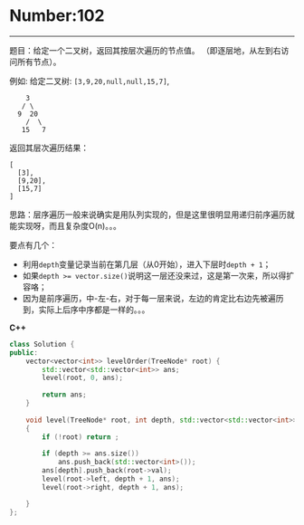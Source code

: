 # Number:102

-----------------

题目：给定一个二叉树，返回其按层次遍历的节点值。 （即逐层地，从左到右访问所有节点）。

例如:
给定二叉树: `[3,9,20,null,null,15,7]`,

```
    3
   / \
  9  20
    /  \
   15   7
```

返回其层次遍历结果：

```
[
  [3],
  [9,20],
  [15,7]
]
```



思路：层序遍历一般来说确实是用队列实现的，但是这里很明显用递归前序遍历就能实现呀，而且复杂度O(n)。。。

要点有几个：

- 利用`depth`变量记录当前在第几层（从0开始），进入下层时`depth + 1`；
- 如果`depth >= vector.size()`说明这一层还没来过，这是第一次来，所以得扩容咯；
- 因为是前序遍历，中-左-右，对于每一层来说，左边的肯定比右边先被遍历到，实际上后序中序都是一样的。。。



**C++**

``` C++
class Solution {
public:
    vector<vector<int>> levelOrder(TreeNode* root) {
        std::vector<std::vector<int>> ans;
        level(root, 0, ans);
        
        return ans;
    }
    
    void level(TreeNode* root, int depth, std::vector<std::vector<int>>& ans)
    {
        if (!root) return ;
        
        if (depth >= ans.size()) 
            ans.push_back(std::vector<int>());
        ans[depth].push_back(root->val);
        level(root->left, depth + 1, ans);
        level(root->right, depth + 1, ans);

    }
};
```

